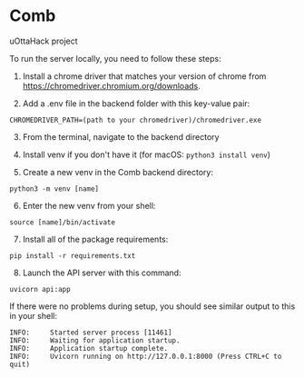 # Comb
uOttaHack project

To run the server locally, you need to follow these steps:
1. Install a chrome driver that matches your version of chrome from https://chromedriver.chromium.org/downloads.

2. Add a .env file in the backend folder with this key-value pair:

`CHROMEDRIVER_PATH=(path to your chromedriver)/chromedriver.exe`

3. From the terminal, navigate to the backend directory

4. Install venv if you don't have it (for macOS: `python3 install venv`)

5. Create a new venv in the Comb backend directory:

`python3 -m venv [name]`

6. Enter the new venv from your shell:

`source [name]/bin/activate`

7. Install all of the package requirements:

`pip install -r requirements.txt`

8. Launch the API server with this command:

`uvicorn api:app`

If there were no problems during setup, you should see similar output to this in your shell:
```
INFO:     Started server process [11461]
INFO:     Waiting for application startup.
INFO:     Application startup complete.
INFO:     Uvicorn running on http://127.0.0.1:8000 (Press CTRL+C to quit)
```
